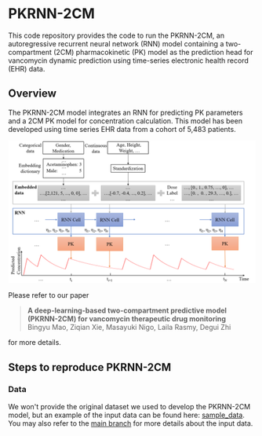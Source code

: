 # PKRNN-2CM

This code repository provides the code to run the PKRNN-2CM, an autoregressive recurrent neural network (RNN) model containing a two-compartment (2CM) pharmacokinetic (PK) model as the prediction head for vancomycin dynamic prediction using time-series electronic health record (EHR) data.

## Overview

The PKRNN-2CM model integrates an RNN for predicting PK parameters and a 2CM PK model for concentration calculation. This model has been developed using time series EHR data from a cohort of 5,483 patients.

<img src="PKRNN-2CM model architecture.png"/> <br>

Please refer to our paper

>**A deep-learning-based two-compartment predictive model (PKRNN-2CM) for vancomycin therapeutic drug monitoring**<br>Bingyu Mao, Ziqian Xie, Masayuki Nigo, Laila Rasmy, Degui Zhi

for more details.

## Steps to reproduce PKRNN-2CM

### Data

We won't provide the original dataset we used to develop the PKRNN-2CM model, but an example of the input data can be found here: [sample_data](https://github.com/ZhiGroup/PK-RNN/blob/main/sample_data.pkl). You may also refer to the [main branch](https://github.com/ZhiGroup/PK-RNN) for more details about the input data.

